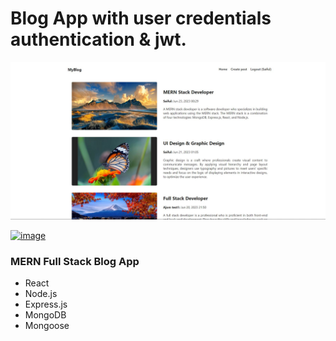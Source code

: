 # Blog App with user credentials authentication & jwt.
<!-- ### It's a Full Mobile Responsive App -->

<!-- ### Go to Live Project: https://mern-stock-todos-app.netlify.app/  -->
<!-- [![image](screenshot.JPG)](https://mern-stock-todos-app.netlify.app/) -->
![Capture.JPG](/Capture.JPG)

[![image](client/Image.jpg)](https://mern-stock-todos-app.netlify.app/)


### MERN Full Stack Blog App
* React
* Node.js
* Express.js
* MongoDB
* Mongoose
